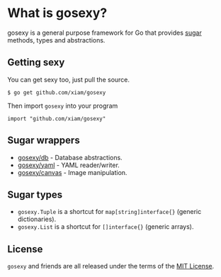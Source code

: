 # What is gosexy?

gosexy is a general purpose framework for Go that provides [sugar](http://en.wikipedia.org/wiki/Syntactic_sugar) methods, types and abstractions.

## Getting sexy

You can get sexy too, just pull the source.

    $ go get github.com/xiam/gosexy

Then import ``gosexy`` into your program

    import "github.com/xiam/gosexy"

## Sugar wrappers

* [gosexy/db](https://github.com/xiam/gosexy/tree/master/db) - Database abstractions.
* [gosexy/yaml](https://github.com/xiam/gosexy/tree/master/yaml) - YAML reader/writer.
* [gosexy/canvas](https://github.com/xiam/gosexy/tree/master/canvas) - Image manipulation.

## Sugar types

* ``gosexy.Tuple`` is a shortcut for ``map[string]interface{}`` (generic dictionaries).
* ``gosexy.List`` is a shortcut for ``[]interface{}`` (generic arrays).

## License

``gosexy`` and friends are all released under the terms of the [MIT License](https://raw.github.com/xiam/gosexy/master/LICENSE).
